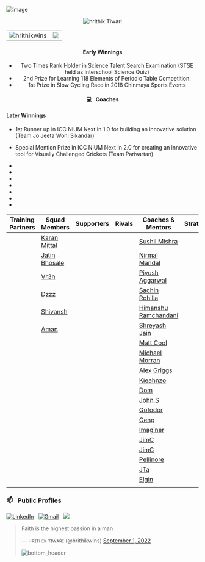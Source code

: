 
![image](https://user-images.githubusercontent.com/42163313/188901598-149555fc-07bd-40c3-bd0f-5109ffbc3d17.png)

<center>
<p align="center"> <img src="https://komarev.com/ghpvc/?username=hrithikwins&label=Profile%20views&color=ff0000&style=plastic&label=PEOPLE+INFLUENCED+BY+HRITHIK" alt="hrithik Tiwari" /> </p>

  <table align="center" cellspacing="0" cellpadding="0" width="100%">
  <tr>
    <td> <img align="center" src="https://github-readme-stats.vercel.app/api?username=hrithikwins&show_icons=true&locale=en&theme=swift&count_private=true" alt="hrithikwins" /></td>
    <td>
<img src="https://github-readme-stats.vercel.app/api/top-langs/?username=hrithikwins&theme=graywhite"></td>
  </tr>
</table>



#### Early Winnings
- Two Times Rank Holder in Science Talent Search Examination (STSE held as Interschool Science Quiz)
- 2nd Prize for Learning 118 Elements of Periodic Table Competition.
- 1st Prize in Slow Cycling Race in 2018 Chinmaya Sports Events



#### 💻 &nbsp; Coaches


</center>


#### Later Winnings
- 1st Runner up in ICC NIUM Next In 1.0 for building an innovative solution (Team Jo Jeeta Wohi Sikandar)
- Special Mention Prize in ICC NIUM Next In 2.0 for creating an innovative tool for Visually Challenged Crickets (Team Parivartan)


-   

-
  
-  
  
-   
 
-   

-   

-   



| Training Partners | Squad Members | Supporters | Rivals | Coaches & Mentors | Strategists |
|-------------------|---------------|------------|--------|---------|-------------|
|                   |  <a href="https://github.com/karanmittal">Karan Mittal</a>             |            |        | <a href="https://github.com/">Sushil Mishra</a>        |             |
|                   |   <a href="https://github.com/">Jatin Bhosale</a>              |            |        |     <a href="https://github.com/wekex35">Nirmal Mandal</a>       |             |
|                   |     <a href="https://github.com/">Vr3n</a>           |            |        |    <a href="https://github.com/piyush2greedy">Piyush Aggarwal</a>      |             |
|                   |      <a href="https://github.com/">Dzzz</a>      |            |        |   <a href="https://github.com/sml-inc">Sachin Rohilla</a>      |             |
|                   |    <a href="https://github.com/">Shivansh</a>        |            |        |    <a href="https://github.com/hemansnation">Himanshu Ramchandani</a>     |             |
|                   |    <a href="https://github.com/">Aman</a>           |            |        |    <a href="https://github.com/shreyash-jain">Shreyash Jain</a>    |             |
|                   |           |            |        |    <a href="https://github.com/mattbcool">Matt Cool</a>    |             |
|                   |               |            |        |    <a href="https://github.com/">Michael Morran</a>    |             |
|                   |               |            |        |    <a href="https://github.com/shreyash-jain">Alex Griggs</a>    |             |
|                   |               |            |        |    <a href="https://github.com/shreyash-jain">Kieahnzo</a>    |             |
|                   |               |            |        |    <a href="https://github.com/shreyash-jain">Dom</a>    |             |
|                   |               |            |        |    <a href="https://github.com/shreyash-jain">John S</a>    |             |
|                   |               |            |        |    <a href="https://github.com/shreyash-jain">Gofodor</a>    |             |
|                   |               |            |        |    <a href="https://github.com/shreyash-jain">Geng</a>    |             |
|                   |               |            |        |    <a href="https://github.com/shreyash-jain">Imaginer</a>    |             |
|                   |               |            |        |    <a href="https://github.com/shreyash-jain">JimC</a>    |             |
|                   |               |            |        |    <a href="https://github.com/shreyash-jain">JimC</a>    |             |
|                   |               |            |        |    <a href="https://github.com/shreyash-jain">Pellinore</a>    |             |
|                   |               |            |        |    <a href="https://github.com/shreyash-jain">JTa</a>    |             |
|                   |               |            |        |    <a href="https://github.com/shreyash-jain">Elgin</a>    |             |
|                   |               |            |        |    <a href="https://github.com/shreyash-jain"></a>    |             |


### 📫 &nbsp; Public Profiles

<a href="https://www.linkedin.com/in/hrithikwins/"><img alt="LinkedIn" src="https://img.shields.io/badge/linkedin%20-%230077B5.svg?&style=flat&logo=linkedin&logoColor=white"/></a> &nbsp;
<a href="mailto:javaoncloud14@gmail.com"><img alt="Gmail" src="https://img.shields.io/badge/Gmail-D14836?style=flat&logo=gmail&logoColor=white" /></a> &nbsp;
<a href="https://instagram.com/hrithikwins"><img src="https://img.shields.io/badge/-@hrithikwins-E4405F?style=flat&logo=Instagram&logoColor=white"/></a> &nbsp;


<blockquote class="twitter-tweet" data-theme="dark"><p lang="en" dir="ltr">Faith is the highest passion in a man</p>&mdash; ʜʀɪᴛʜɪᴋ ᴛɪᴡᴀʀɪ (@hrithikwins) <a href="https://twitter.com/hrithikwins/status/1565319057963827200?ref_src=twsrc%5Etfw">September 1, 2022</a>


![bottom_header](https://user-images.githubusercontent.com/42163313/188890959-602be5ee-806c-43ea-b055-cad3b4b567b8.svg)


